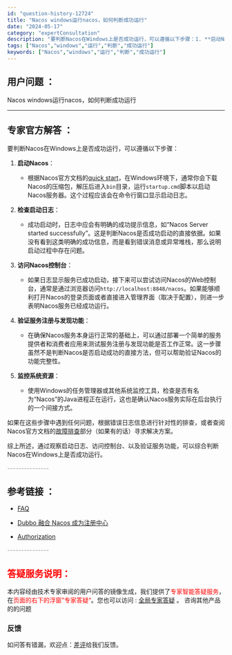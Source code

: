 ```yaml
---
id: "question-history-12724"
title: "Nacos windows运行nacos，如何判断成功运行"
date: "2024-05-17"
category: "expertConsultation"
description: "要判断Nacos在Windows上是否成功运行，可以遵循以下步骤：1. **启动Nacos**：   - 根据Nacos官方文档的[quick start](../../quickstart/quick-start.md)，在Windows环境下，通常你会下载Nacos的压缩包，解压后进入`bin`"
tags: ["Nacos","windows","运行","判断","成功运行"]
keywords: ["Nacos","windows","运行","判断","成功运行"]
---
```


## 用户问题 ： 
 Nacos windows运行nacos，如何判断成功运行  

---------------
## 专家官方解答 ：

要判断Nacos在Windows上是否成功运行，可以遵循以下步骤：

1. **启动Nacos**：
   - 根据Nacos官方文档的[quick start](../../quickstart/quick-start.md)，在Windows环境下，通常你会下载Nacos的压缩包，解压后进入`bin`目录，运行`startup.cmd`脚本以启动Nacos服务器。这个过程应该会在命令行窗口显示启动日志。

2. **检查启动日志**：
   - 成功启动时，日志中应会有明确的成功提示信息，如“Nacos Server started successfully”。这是判断Nacos是否成功启动的直接依据。如果没有看到这类明确的成功信息，而是看到错误消息或异常堆栈，那么说明启动过程中存在问题。

3. **访问Nacos控制台**：
   - 如果日志显示服务已成功启动，接下来可以尝试访问Nacos的Web控制台，通常是通过浏览器访问`http://localhost:8848/nacos`。如果能够顺利打开Nacos的登录页面或者直接进入管理界面（取决于配置），则进一步表明Nacos服务已经成功运行。

4. **验证服务注册与发现功能**：
   - 在确保Nacos服务本身运行正常的基础上，可以通过部署一个简单的服务提供者和消费者应用来测试服务注册与发现功能是否工作正常。这一步骤虽然不是判断Nacos是否启动成功的直接方法，但可以帮助验证Nacos的功能完整性。

5. **监控系统资源**：
   - 使用Windows的任务管理器或其他系统监控工具，检查是否有名为“Nacos”的Java进程正在运行，这也是确认Nacos服务实际在后台执行的一个间接方式。

如果在这些步骤中遇到任何问题，根据错误日志信息进行针对性的排查，或者查阅Nacos官方文档的[故障排查](../admin/troubleshooting.md)部分（如果有的话）寻求解决方案。

综上所述，通过观察启动日志、访问控制台、以及验证服务功能，可以综合判断Nacos在Windows上是否成功运行。


<font color="#949494">---------------</font> 


## 参考链接 ：

* [FAQ](https://nacos.io/docs/latest/guide/user/faq)
 
 * [Dubbo 融合 Nacos 成为注册中心](https://nacos.io/docs/latest/ecology/use-nacos-with-dubbo)
 
 * [Authorization](https://nacos.io/docs/latest/guide/user/auth)


 <font color="#949494">---------------</font> 
 


## <font color="#FF0000">答疑服务说明：</font> 

本内容经由技术专家审阅的用户问答的镜像生成，我们提供了<font color="#FF0000">专家智能答疑服务</font>，在<font color="#FF0000">页面的右下的浮窗”专家答疑“</font>。您也可以访问 : [全局专家答疑](https://answer.opensource.alibaba.com/docs/intro) 。 咨询其他产品的的问题

### 反馈
如问答有错漏，欢迎点：[差评](https://ai.nacos.io/user/feedbackByEnhancerGradePOJOID?enhancerGradePOJOId=13866)给我们反馈。
